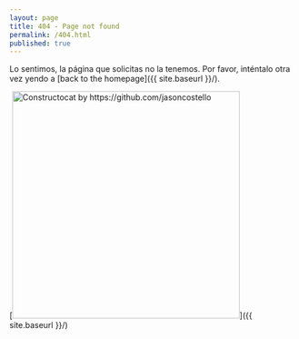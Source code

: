 ```yaml
---
layout: page
title: 404 - Page not found
permalink: /404.html
published: true
---
```


Lo sentimos, la página que solicitas no la tenemos. Por favor, inténtalo otra vez yendo a [back to the homepage]({{ site.baseurl }}/).

[<img src="{{ site.baseurl }}/images/404.jpg" alt="Constructocat by https://github.com/jasoncostello" style="width: 400px;"/>]({{ site.baseurl }}/)

